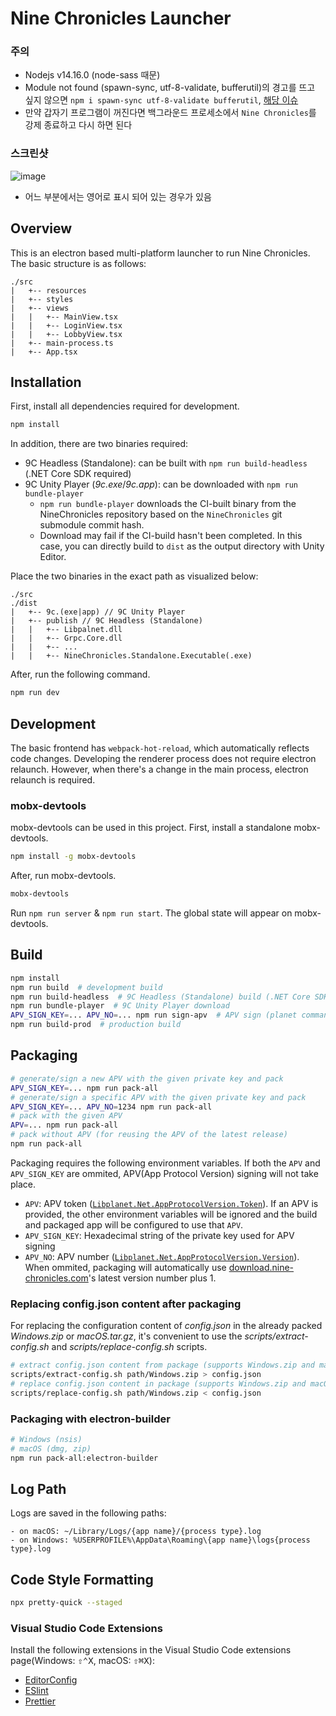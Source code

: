 # Nine Chronicles Launcher


### 주의
* Nodejs v14.16.0 (node-sass 때문)
* Module not found (spawn-sync, utf-8-validate, bufferutil)의 경고를 뜨고 싶지 않으면 `npm i spawn-sync utf-8-validate bufferutil`, [해당 이슈](https://github.com/planetarium/9c-launcher/issues/565)
* 만약 갑자기 프로그램이 꺼진다면 백그라운드 프로세소에서 `Nine Chronicles`를 강제 종료하고 다시 하면 된다

### 스크린샷
![image](https://user-images.githubusercontent.com/71239005/110416933-ee57fd80-80d7-11eb-965c-a473250d6ac7.png)

* 어느 부분에서는 영어로 표시 되어 있는 경우가 있음

## Overview

This is an electron based multi-platform launcher to run Nine Chronicles.
The basic structure is as follows:

```
./src
|   +-- resources
|   +-- styles
|   +-- views
|   |   +-- MainView.tsx
|   |   +-- LoginView.tsx
|   |   +-- LobbyView.tsx
|   +-- main-process.ts
|   +-- App.tsx
```

## Installation

First, install all dependencies required for development.

```bash
npm install
```

In addition, there are two binaries required:

- 9C Headless (Standalone): can be built with `npm run build-headless`
  (.NET Core SDK required)
- 9C Unity Player (_9c.exe_/_9c.app_): can be downloaded with `npm run bundle-player`
  - `npm run bundle-player` downloads the CI-built binary from the NineChronicles repository based on the `NineChronicles` git submodule commit hash.
  - Download may fail if the CI-build hasn't been completed. In this case, you can directly build to `dist` as the output directory with Unity Editor.

Place the two binaries in the exact path as visualized below: 

```
./src
./dist
|   +-- 9c.(exe|app) // 9C Unity Player
|   +-- publish // 9C Headless (Standalone)
|   |   +-- Libpalnet.dll
|   |   +-- Grpc.Core.dll
|   |   +-- ...
|   |   +-- NineChronicles.Standalone.Executable(.exe)
```

After, run the following command.

```javascript
npm run dev
```

## Development

The basic frontend has `webpack-hot-reload`, which automatically reflects code changes.
Developing the renderer process does not require electron relaunch. However, when there's a change in the main process, electron relaunch is required.

### mobx-devtools

mobx-devtools can be used in this project. First, install a standalone mobx-devtools.

```sh
npm install -g mobx-devtools
```

After, run mobx-devtools.

```sh
mobx-devtools
```

Run `npm run server` & `npm run start`. The global state will appear on mobx-devtools.

## Build

```bash
npm install
npm run build  # development build
npm run build-headless  # 9C Headless (Standalone) build (.NET Core SDK required)
npm run bundle-player  # 9C Unity Player download
APV_SIGN_KEY=... APV_NO=... npm run sign-apv  # APV sign (planet command required)
npm run build-prod  # production build
```

## Packaging

```bash
# generate/sign a new APV with the given private key and pack
APV_SIGN_KEY=... npm run pack-all
# generate/sign a specific APV with the given private key and pack
APV_SIGN_KEY=... APV_NO=1234 npm run pack-all
# pack with the given APV
APV=... npm run pack-all
# pack without APV (for reusing the APV of the latest release)
npm run pack-all
```

Packaging requires the following environment variables. If both the `APV` and `APV_SIGN_KEY` are ommited,
APV(App Protocol Version) signing will not take place.

- `APV`: APV token
  ([`Libplanet.Net.AppProtocolVersion.Token`][appprotocolversion.token]).
  If an APV is provided, the other environment variables will be ignored and the build and packaged app will be configured to use that `APV`.
- `APV_SIGN_KEY`: Hexadecimal string of the private key used for APV signing
- `APV_NO`: APV number
  ([`Libplanet.Net.AppProtocolVersion.Version`][appprotocolversion.version]).
  When ommited, packaging will automatically use [download.nine-chronicles.com](https://download.nine-chronicles.com/)'s latest version number plus 1.

[appprotocolversion.token]: https://docs.libplanet.io/master/api/Libplanet.Net.AppProtocolVersion.html#Libplanet_Net_AppProtocolVersion_Token
[appprotocolversion.version]: https://docs.libplanet.io/master/api/Libplanet.Net.AppProtocolVersion.html#Libplanet_Net_AppProtocolVersion_Version

### Replacing config.json content after packaging

For replacing the configuration content of _config.json_ in the already packed _Windows.zip_ or _macOS.tar.gz_, it's convenient to use the _scripts/extract-config.sh_ and _scripts/replace-config.sh_ scripts.

```bash
# extract config.json content from package (supports Windows.zip and macOS.tar.gz)
scripts/extract-config.sh path/Windows.zip > config.json
# replace config.json content in package (supports Windows.zip and macOS.tar.gz)
scripts/replace-config.sh path/Windows.zip < config.json
```

### Packaging with electron-builder

```bash
# Windows (nsis)
# macOS (dmg, zip)
npm run pack-all:electron-builder
```

## Log Path

Logs are saved in the following paths:

```
- on macOS: ~/Library/Logs/{app name}/{process type}.log
- on Windows: %USERPROFILE%\AppData\Roaming\{app name}\logs{process type}.log
```

## Code Style Formatting

```bash
npx pretty-quick --staged
```

### Visual Studio Code Extensions

Install the following extensions in the Visual Studio Code extensions page(Windows: <kbd>⇧⌃X</kbd>, macOS: <kbd>⇧⌘X</kbd>):

- [EditorConfig]
- [ESlint]
- [Prettier]

[editorconfig]: https://marketplace.visualstudio.com/items?itemName=EditorConfig.EditorConfig
[eslint]: https://marketplace.visualstudio.com/items?itemName=dbaeumer.vscode-eslint
[prettier]: https://marketplace.visualstudio.com/items?itemName=esbenp.prettier-vscode
